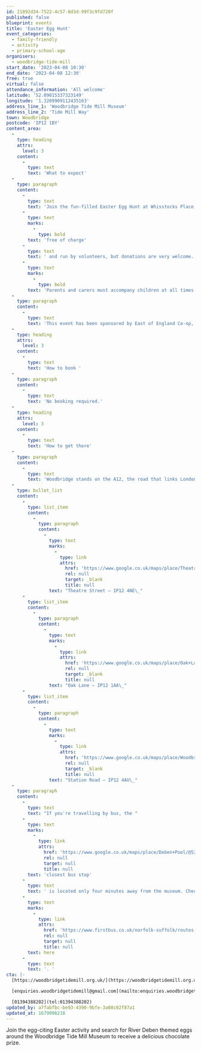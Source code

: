 ```yaml
---
id: 21892d34-7522-4c57-8d3d-99f3c9fd720f
published: false
blueprint: events
title: 'Easter Egg Hunt'
event_categories:
  - family-friendly
  - activity
  - primary-school-age
organisers:
  - woodbridge-tide-mill
start_date: '2023-04-08 10:30'
end_date: '2023-04-08 12:30'
free: true
virtual: false
attendance_information: 'All welcome'
latitude: '52.09015337323149'
longitude: '1.3209909112435163'
address_line_1: 'Woodbridge Tide Mill Museum'
address_line_2: 'Tide Mill Way'
town: Woodbridge
postcode: 'IP12 1BY'
content_area:
  -
    type: heading
    attrs:
      level: 3
    content:
      -
        type: text
        text: 'What to expect'
  -
    type: paragraph
    content:
      -
        type: text
        text: 'Join the fun-filled Easter Egg Hunt at Whisstocks Place, beginning at the Woodbridge Tide Mill Museum and including stops at The Longshed and Woodbridge Museum. Discover River Deben themed eggs hidden along the way, and collect them all to receive a delicious chocolate prize. This family-friendly event is '
      -
        type: text
        marks:
          -
            type: bold
        text: 'free of charge'
      -
        type: text
        text: ' and run by volunteers, but donations are very welcome. '
      -
        type: text
        marks:
          -
            type: bold
        text: 'Parents and carers must accompany children at all times. '
  -
    type: paragraph
    content:
      -
        type: text
        text: 'This event has been sponsored by East of England Co-op, The Longshed, Woodbridge Tide Mill Museum, and Woodbridge Museum.'
  -
    type: heading
    attrs:
      level: 3
    content:
      -
        type: text
        text: 'How to book '
  -
    type: paragraph
    content:
      -
        type: text
        text: 'No booking required.'
  -
    type: heading
    attrs:
      level: 3
    content:
      -
        type: text
        text: 'How to get there'
  -
    type: paragraph
    content:
      -
        type: text
        text: 'Woodbridge stands on the A12, the road that links London and Lowestoft and on the rail line that links Ipswich with Lowestoft. From either direction follow signs to Woodbridge and take any entrance into the town. The museum does not have its own car park but you can park at near by pay-and-display car parks:'
  -
    type: bullet_list
    content:
      -
        type: list_item
        content:
          -
            type: paragraph
            content:
              -
                type: text
                marks:
                  -
                    type: link
                    attrs:
                      href: 'https://www.google.co.uk/maps/place/Theatre+Street+Car+park/@52.0943181,1.3120324,19.29z/data=!4m15!1m8!3m7!1s0x47d99c80b7e1fc5f:0xf1d1007914c60816!2sTheatre+St,+Woodbridge+IP12+4NE!3b1!8m2!3d52.0945508!4d1.311837!16s%2Fg%2F1tffcg98!3m5!1s0x47d99dcbcf55670d:0x17b5b8f757423e7b!8m2!3d52.0943698!4d1.3117685!16s%2Fg%2F11r20j9nr3'
                      rel: null
                      target: _blank
                      title: null
                text: "Theatre Street – IP12 4NE\_"
      -
        type: list_item
        content:
          -
            type: paragraph
            content:
              -
                type: text
                marks:
                  -
                    type: link
                    attrs:
                      href: 'https://www.google.co.uk/maps/place/Oak+Lane+Car+Park/@52.0934123,1.3177521,19.45z/data=!4m15!1m8!3m7!1s0x47d99c840ba9a69f:0xc2ead610cfc2b3c5!2sOak+Ln,+Woodbridge!3b1!8m2!3d52.0934311!4d1.3180938!16s%2Fg%2F11b6_h6k4d!3m5!1s0x47d99c840b819357:0xa93d9e4428ee875d!8m2!3d52.0934875!4d1.3181289!16s%2Fg%2F11ddzpyrpg'
                      rel: null
                      target: _blank
                      title: null
                text: "Oak Lane – IP12 1AA\_"
      -
        type: list_item
        content:
          -
            type: paragraph
            content:
              -
                type: text
                marks:
                  -
                    type: link
                    attrs:
                      href: 'https://www.google.co.uk/maps/place/Woodbridge+Station+Car+Park/@52.0906731,1.3164005,17.83z/data=!4m15!1m8!3m7!1s0x47d99c866103a4ff:0x895b9c418b03d5a2!2sStation+Rd,+Woodbridge+IP12+4AU!3b1!8m2!3d52.0909572!4d1.3155459!16s%2Fg%2F1tcwv_9w!3m5!1s0x47d99df8022200f9:0x4f22e4b05503cea5!8m2!3d52.0907833!4d1.3171273!16s%2Fg%2F11p09mjwg3'
                      rel: null
                      target: _blank
                      title: null
                text: "Station Road – IP12 4AU\_"
  -
    type: paragraph
    content:
      -
        type: text
        text: "If you're travelling by bus, the "
      -
        type: text
        marks:
          -
            type: link
            attrs:
              href: 'https://www.google.co.uk/maps/place/Deben+Pool/@52.090816,1.3161533,19.98z/data=!4m6!3m5!1s0x47d99c8679352df3:0xbc4e8fc0a7a6182b!8m2!3d52.090717!4d1.316345!16s%2Fg%2F1q67b0bv3'
              rel: null
              target: null
              title: null
        text: 'closest bus stop'
      -
        type: text
        text: ' is located only four minutes away from the museum. Check the bus timetable '
      -
        type: text
        marks:
          -
            type: link
            attrs:
              href: 'https://www.firstbus.co.uk/norfolk-suffolk/routes-and-maps/route-maps?search=63'
              rel: null
              target: null
              title: null
        text: here
      -
        type: text
        text: '. '
cta: |-
  [https://woodbridgetidemill.org.uk/](https://woodbridgetidemill.org.uk/)

  [enquiries.woodbridgetidemill@gmail.com](mailto:enquiries.woodbridgetidemill@gmail.com)

  [01394388202](tel:01394388202)
updated_by: a7fabfbc-be93-4390-9bfe-3a08c02f87a1
updated_at: 1679996218
---
```

Join the egg-citing Easter activity and search for River Deben themed eggs around the Woodbridge Tide Mill Museum to receive a delicious chocolate prize.